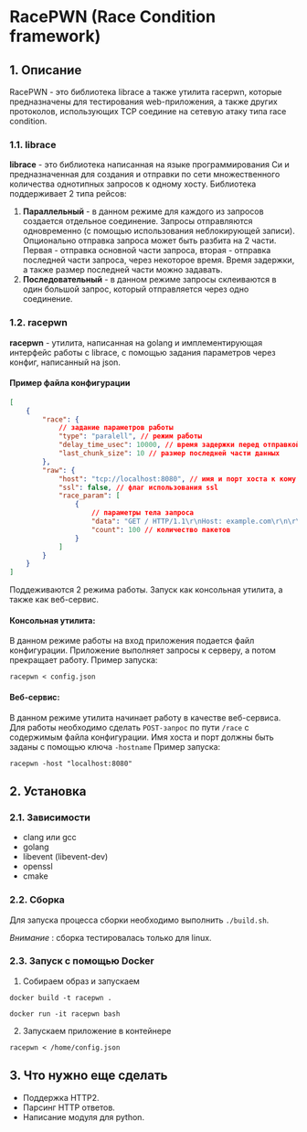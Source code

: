 # RacePWN (Race Condition framework)

## 1. Описание

RacePWN - это библиотека librace а также утилита racepwn, которые предназначены для тестирования web-приложения, а также других протоколов, использующих TCP соединие на сетевую атаку типа race condition.

### 1.1. librace

**librace** - это библиотека написанная на языке программирования Си и предназначенная для создания и отправки по сети множественного количества однотипных запросов к одному хосту. Библиотека поддерживает 2 типа рейсов:

1. **Параллельный** - в данном режиме для каждого из запросов создается отдельное соединение. Запросы отправляются одновременно (с помощью использования неблокирующей записи). Опционально отправка запроса может быть разбита на 2 части. Первая - отправка основной части запроса, вторая - отправка последней части запроса, через некоторое время. Время задержки, а также размер последней части можно задавать.
2. **Последовательный** - в данном режиме запросы склеиваются в один большой запрос, который отправляется через одно соединение.

### 1.2. racepwn

**racepwn** - утилита, написанная на golang и имплементирующая интерфейс работы с librace, с помощью задания параметров через конфиг, написанный на json.

#### Пример файла конфигурации

```json
[
    {
        "race": {
            // задание параметров работы
            "type": "paralell", // режим работы
            "delay_time_usec": 10000, // время задержки перед отправкой последней части данных
            "last_chunk_size": 10 // размер последней части данных
        },
        "raw": {
            "host": "tcp://localhost:8080", // имя и порт хоста к кому соединяемся
            "ssl": false, // флаг использования ssl
            "race_param": [
                {
                    // параметры тела запроса
                    "data": "GET / HTTP/1.1\r\nHost: example.com\r\n\r\n", // данные запроса
                    "count": 100 // количество пакетов
                }
            ]
        }
    }
]
```

Поддеживаются 2 режима работы. Запуск как консольная утилита, а также как веб-сервис.

#### **Консольная утилита:**

В данном режиме работы на вход приложения подается файл конфигурации. Приложение выполняет запросы к серверу, а потом прекращает работу.
Пример запуска:

```
racepwn < config.json
```

#### **Веб-сервис**:

В данном режиме утилита начинает работу в качестве веб-сервиса. Для работы необходимо сделать `POST-запрос` по пути `/race` с содержимым файла конфигурации.
Имя хоста и порт должны быть заданы с помощью ключа `-hostname`
Пример запуска:

```
racepwn -host "localhost:8080"
```

## 2. Установка

### 2.1. Зависимости

-   clang или gcc
-   golang
-   libevent (libevent-dev)
-   openssl
-   cmake

### 2.2. Cборка

Для запуска процесса сборки необходимо выполнить `./build.sh`.

_Внимание_ : сборка тестировалась только для linux.

### 2.3. Запуск с помощью Docker
1. Собираем образ и запускаем
```
docker build -t racepwn .
```

```
docker run -it racepwn bash
```

2. Запускаем приложение в контейнере
```
racepwn < /home/config.json
```

## 3. Что нужно еще сделать

-   Поддержка HTTP2.
-   Парсинг HTTP ответов.
-   Написание модуля для python.
